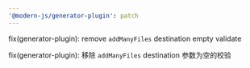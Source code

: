 ```yaml
---
'@modern-js/generator-plugin': patch
---
```


fix(generator-plugin): remove `addManyFiles` destination empty validate

fix(generator-plugin): 移除 `addManyFiles` destination 参数为空的校验
